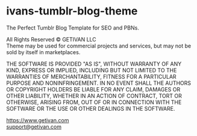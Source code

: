# ivans-tumblr-blog-theme 
The Perfect Tumblr Blog Template for SEO and PBNs. 

All Rights Reserved © GETIVAN LLC  
Theme may be used for commercial projects and services, but may not be sold by itself in marketplaces.  

THE SOFTWARE IS PROVIDED "AS IS", WITHOUT WARRANTY OF ANY KIND, EXPRESS OR IMPLIED, INCLUDING BUT NOT LIMITED TO THE WARRANTIES OF MERCHANTABILITY, FITNESS FOR A PARTICULAR PURPOSE AND NONINFRINGEMENT. IN NO EVENT SHALL THE AUTHORS OR COPYRIGHT HOLDERS BE LIABLE FOR ANY CLAIM, DAMAGES OR OTHER LIABILITY, WHETHER IN AN ACTION OF CONTRACT, TORT OR OTHERWISE, ARISING FROM, OUT OF OR IN CONNECTION WITH THE SOFTWARE OR THE USE OR OTHER DEALINGS IN THE SOFTWARE.  

https://www.getivan.com  
support@getivan.com
